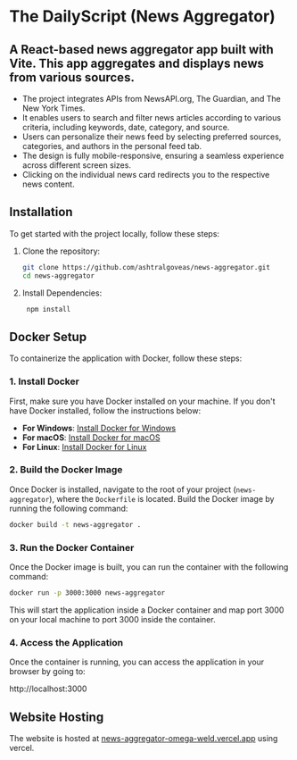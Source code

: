 # The DailyScript (News Aggregator)

## A React-based news aggregator app built with Vite. This app aggregates and displays news from various sources.

- The project integrates APIs from NewsAPI.org, The Guardian, and The New York Times.
- It enables users to search and filter news articles according to various criteria, including keywords, date, category, and source.
- Users can personalize their news feed by selecting preferred sources, categories, and authors in the personal feed tab.
- The design is fully mobile-responsive, ensuring a seamless experience across different screen sizes.
- Clicking on the individual news card redirects you to the respective news content.

## Installation

To get started with the project locally, follow these steps:

1. Clone the repository:

   ```bash
   git clone https://github.com/ashtralgoveas/news-aggregator.git
   cd news-aggregator
   ```

2. Install Dependencies:

   ```bash
    npm install
   ```


## Docker Setup

To containerize the application with Docker, follow these steps:

### 1. Install Docker

First, make sure you have Docker installed on your machine. If you don't have Docker installed, follow the instructions below:

- **For Windows**: [Install Docker for Windows](https://docs.docker.com/docker-for-windows/install/)
- **For macOS**: [Install Docker for macOS](https://docs.docker.com/docker-for-mac/install/)
- **For Linux**: [Install Docker for Linux](https://docs.docker.com/engine/install/)

### 2. Build the Docker Image

Once Docker is installed, navigate to the root of your project (`news-aggregator`), where the `Dockerfile` is located. Build the Docker image by running the following command:

```bash
docker build -t news-aggregator .
```

### 3. Run the Docker Container

Once the Docker image is built, you can run the container with the following command:

```bash
docker run -p 3000:3000 news-aggregator
```

This will start the application inside a Docker container and map port 3000 on your local machine to port 3000 inside the container.

### 4. Access the Application

Once the container is running, you can access the application in your browser by going to:

http://localhost:3000

## Website Hosting

The website is hosted at [news-aggregator-omega-weld.vercel.app](https://news-aggregator-omega-weld.vercel.app/home) using vercel.
